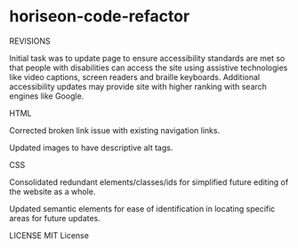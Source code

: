 # horiseon-code-refactor
REVISIONS

Initial task was to update page to ensure accessibility standards are met so that people with disabilities can access the site using assistive technologies like video captions, screen readers and braille keyboards. Additional accessibility updates may provide site with higher ranking with search engines like Google.

HTML

Corrected broken link issue with existing navigation links.

Updated images to have descriptive alt tags.


CSS

Consolidated redundant elements/classes/ids for simplified future editing of the website as a whole.

Updated semantic elements for ease of identification in locating specific areas for future updates.

LICENSE MIT License



